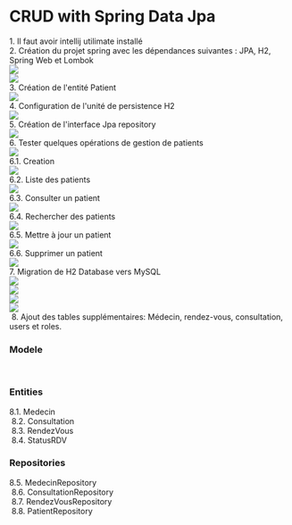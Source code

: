 <h1>CRUD with Spring Data Jpa</h1>
1. Il faut avoir intellij utilimate installé <br>
2. Création du projet spring avec les dépendances suivantes : JPA, H2, Spring Web et Lombok<br>
<img src="assets/1.png"/><br>
<img src="assets/2.png"/><br>
3. Création de l'entité Patient<br>
<img src="assets/3.png"/><br>
4. Configuration de l'unité de persistence H2<br>
<img src="assets/4.png"/><br>
5. Création de l'interface Jpa repository<br>
<img src="assets/5.png"/><br>
6. Tester quelques opérations de gestion de patients<br>
<img src="assets/6.png"/><br>
6.1. Creation<br>
<img src="assets/7.png"/><br>
6.2. Liste des patients<br>
<img src="assets/8.png"/><br>
6.3. Consulter un patient<br>
<img src="assets/8.png"/><br>
6.4. Rechercher des patients<br>
<img src="assets/8.png"/><br>
6.5. Mettre à jour un patient<br>
<img src="assets/9.png"/><br>
6.6. Supprimer un patient<br>
<img src="assets/9.png"/><br>
7. Migration de H2 Database vers MySQL<br>
<img src="assets/10-start.spring.io.png"/><br>
<img src="assets/11-start.spring.io.png"/><br>
<img src="assets/11.2-ajout-dependence.png"/><br>
<img src="assets/12-reload-maven-project.png"/><br>
<img src="assets/13-maj-application.proper.png" alt="">
8. Ajout des tables supplémentaires: Médecin, rendez-vous, consultation, users et roles. <br>
<h3>Modele</h3>
<img src="assets/14-model.png" alt="">
<img src="assets/14.1-model.png" alt="">
<h3>Entities</h3>
8.1. Medecin<br>
<img src="assets/16-Medecin.png" alt="">
8.2. Consultation<br>
<img src="assets/15-Consultation.png" alt="">
8.3. RendezVous<br>
<img src="assets/17-RendezVous.png" alt="">
8.4. StatusRDV<br>
<img src="assets/18-StatusRDV.png" alt="">
<h3>Repositories</h3>
8.5. MedecinRepository<br>
<img src="assets/20-MedecinRepository.png" alt="">
8.6. ConsultationRepository<br>
<img src="assets/19-ConsultationRepository.png" alt="">
8.7. RendezVousRepository<br>
<img src="assets/21-RendezVousRepsitory.png" alt="">
8.8. PatientRepository<br>
<img src="assets/22-patientRepository.png" alt="">